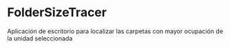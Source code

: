 # FolderSizeTracer
Aplicación de escritorio para localizar las carpetas con mayor ocupación de la unidad seleccionada
